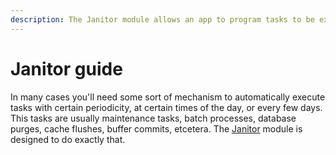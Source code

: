 ```yaml
---
description: The Janitor module allows an app to program tasks to be executed periodically.
---
```


# Janitor guide

In many cases you'll need some sort of mechanism to automatically execute tasks with certain periodicity, at certain times of the day, or every few days. This tasks are usually maintenance tasks, batch processes, database purges, cache flushes, buffer commits, etcetera. The [Janitor](../reference/core-modules/janitor/) module is designed to do exactly that.


